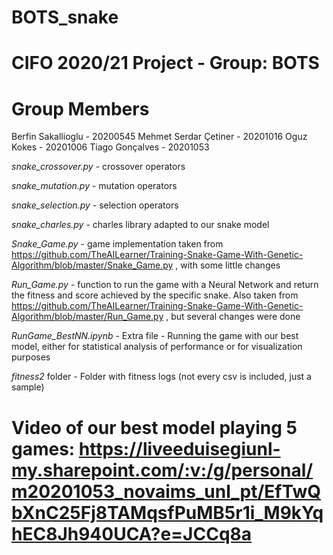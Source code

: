 # BOTS_snake
# CIFO 2020/21 Project - Group: BOTS

# Group Members
Berfin Sakallioglu - 20200545
Mehmet Serdar Çetiner - 20201016
Oguz Kokes - 20201006
Tiago Gonçalves - 20201053

*snake_crossover.py* - crossover operators

*snake_mutation.py* - mutation operators

*snake_selection.py* - selection operators

*snake_charles.py* - charles library adapted to our snake model

*Snake_Game.py* - game implementation taken from https://github.com/TheAILearner/Training-Snake-Game-With-Genetic-Algorithm/blob/master/Snake_Game.py , with some little changes

*Run_Game.py* - function to run the game with a Neural Network and return the fitness and score achieved by the specific snake. Also taken from https://github.com/TheAILearner/Training-Snake-Game-With-Genetic-Algorithm/blob/master/Run_Game.py , but several changes were done

*RunGame_BestNN.ipynb* - Extra file - Running the game with our best model, either for statistical analysis of performance or for visualization purposes

*fitness2* folder - Folder with fitness logs (not every csv is included, just a sample)

# Video of our best model playing 5 games: https://liveeduisegiunl-my.sharepoint.com/:v:/g/personal/m20201053_novaims_unl_pt/EfTwQbXnC25Fj8TAMqsfPuMB5r1i_M9kYqhEC8Jh940UCA?e=JCCq8a
